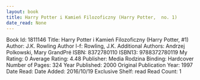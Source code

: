 ```yaml
---
layout: book
title: Harry Potter i Kamień Filozoficzny (Harry Potter,  no. 1)
date_read: None
---
```


Book Id: 1811146
Title: Harry Potter i Kamień Filozoficzny (Harry Potter, #1)
Author: J.K. Rowling
Author l-f: Rowling, J.K.
Additional Authors: Andrzej Polkowski, Mary GrandPré
ISBN: 8372780110
ISBN13: 9788372780119
My Rating: 0
Average Rating: 4.48
Publisher: Media Rodzina
Binding: Hardcover
Number of Pages: 324
Year Published: 2000
Original Publication Year: 1997
Date Read: 
Date Added: 2016/10/19
Exclusive Shelf: read
Read Count: 1

